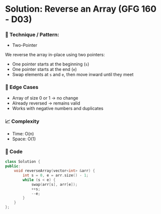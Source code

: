 # Solution: Reverse an Array (GFG 160 - D03)

### 🧠 Technique / Pattern:

- Two-Pointer

We reverse the array in-place using two pointers:

- One pointer starts at the beginning (`s`)
- One pointer starts at the end (`e`)
- Swap elements at `s` and `e`, then move inward until they meet

### 🧪 Edge Cases

- Array of size 0 or 1 → no change
- Already reversed → remains valid
- Works with negative numbers and duplicates

### 📈 Complexity

- Time: O(n)
- Space: O(1)

### 🧾 Code

```cpp
class Solution {
public:
    void reverseArray(vector<int> &arr) {
        int s = 0, e = arr.size() - 1;
        while (s < e) {
            swap(arr[s], arr[e]);
            ++s;
            --e;
        }
    }
};
```
